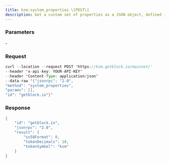```yaml
---
title: ksm:system_properties \[POST\]
description: Get a custom set of properties as a JSON object, defined in the chainspec.
---
```


### Parameters


\-

### Request

``` java
curl --location --request POST 'https://ksm.getblock.io/mainnet/' 
--header 'x-api-key: YOUR-API-KEY' 
--header 'Content-Type: application/json' 
--data-raw '{"jsonrpc": "2.0",
"method": "system_properties",
"params": [],
"id": "getblock.io"}'
```

###  Response

``` java
{
    "id": "getblock.io",
    "jsonrpc": "2.0",
    "result": {
        "ss58Format": 0,
        "tokenDecimals": 10,
        "tokenSymbol": "ksm"
    }
}
```

